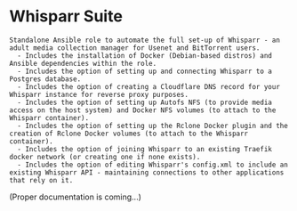 Whisparr Suite
=========

    Standalone Ansible role to automate the full set-up of Whisparr - an adult media collection manager for Usenet and BitTorrent users.
      - Includes the installation of Docker (Debian-based distros) and Ansible dependencies within the role.
      - Includes the option of setting up and connecting Whisparr to a Postgres database.
      - Includes the option of creating a Cloudflare DNS record for your Whisparr instance for reverse proxy purposes.
      - Includes the option of setting up Autofs NFS (to provide media access on the host system) and Docker NFS volumes (to attach to the Whisparr container).
      - Includes the option of setting up the Rclone Docker plugin and the creation of Rclone Docker volumes (to attach to the Whisparr container).
      - Includes the option of joining Whisparr to an existing Traefik docker network (or creating one if none exists).
      - Includes the option of editing Whisparr's config.xml to include an existing Whisparr API - maintaining connections to other applications that rely on it.

(Proper documentation is coming...)
